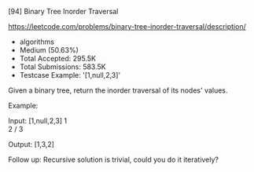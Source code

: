 [94] Binary Tree Inorder Traversal  

https://leetcode.com/problems/binary-tree-inorder-traversal/description/

* algorithms
* Medium (50.63%)
* Total Accepted:    295.5K
* Total Submissions: 583.5K
* Testcase Example:  '[1,null,2,3]'

Given a binary tree, return the inorder traversal of its nodes' values.

Example:


Input: [1,null,2,3]
   1
    \
     2
    /
   3

Output: [1,3,2]

Follow up: Recursive solution is trivial, could you do it iteratively?

